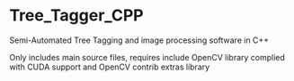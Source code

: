 # Tree_Tagger_CPP
Semi-Automated Tree Tagging and image processing software in C++

Only includes main source files, requires include OpenCV library complied with CUDA support and OpenCV contrib extras library
